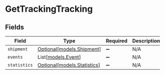 # GetTrackingTracking


## Fields

| Field                                                  | Type                                                   | Required                                               | Description                                            |
| ------------------------------------------------------ | ------------------------------------------------------ | ------------------------------------------------------ | ------------------------------------------------------ |
| `shipment`                                             | [Optional[models.Shipment]](../models/shipment.md)     | :heavy_minus_sign:                                     | N/A                                                    |
| `events`                                               | List[[models.Event](../models/event.md)]               | :heavy_minus_sign:                                     | N/A                                                    |
| `statistics`                                           | [Optional[models.Statistics]](../models/statistics.md) | :heavy_minus_sign:                                     | N/A                                                    |